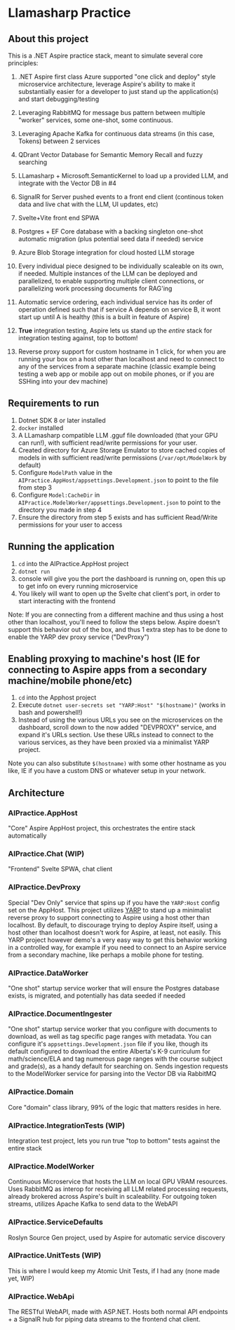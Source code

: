 # Llamasharp Practice

## About this project

This is a .NET Aspire practice stack, meant to simulate several core principles:

1. .NET Aspire first class Azure supported "one click and deploy" style microservice architecture, leverage Aspire's ability to make it substantially easier for a developer to just stand up the application(s) and start debugging/testing

2. Leveraging RabbitMQ for message bus pattern between multiple "worker" services, some one-shot, some continuous.

3. Leveraging Apache Kafka for continuous data streams (in this case, Tokens) between 2 services

4. QDrant Vector Database for Semantic Memory Recall and fuzzy searching

5. LLamasharp + Microsoft.SemanticKernel to load up a provided LLM, and integrate with the Vector DB in #4

6. SignalR for Server pushed events to a front end client (continous token data and live chat with the LLM, UI updates, etc)

7. Svelte+Vite front end SPWA

8. Postgres + EF Core database with a backing singleton one-shot automatic migration (plus potential seed data if needed) service

9. Azure Blob Storage integration for cloud hosted LLM storage

10. Every individual piece designed to be individually scaleable on its own, if needed. Multiple instances of the LLM can be deployed and parallelized, to enable supporting multiple client connections, or parallelizing work processing documents for RAG'ing

11. Automatic service ordering, each individual service has its order of operation defined such that if service A depends on service B, it wont start up until A is healthy (this is a built in feature of Aspire)

12. **True** integration testing, Aspire lets us stand up the *entire* stack for integration testing against, top to bottom!

13. Reverse proxy support for custom hostname in 1 click, for when you are running your box on a host other than localhost and need to connect to any of the services from a separate machine (classic example being testing a web app or mobile app out on mobile phones, or if you are SSHing into your dev machine)

## Requirements to run
1. Dotnet SDK 8 or later installed
2. `docker` installed
3. A LLamasharp compatible LLM .gguf file downloaded (that your GPU can run!), with sufficient read/write permissions for your user.
4. Created directory for Azure Storage Emulator to store cached copies of models in with sufficient read/write permissions (`/var/opt/ModelWork` by default)
4. Configure `ModelPath` value in the `AIPractice.AppHost/appsettings.Development.json` to point to the file from step 3 
5. Configure `Model:CacheDir` in `AIPractice.ModelWorker/appsettings.Development.json` to point to the directory you made in step 4
6. Ensure the directory from step 5 exists and has sufficient Read/Write permissions for your user to access

## Running the application

1. `cd` into the AIPractice.AppHost project
2. `dotnet run`
3. console will give you the port the dashboard is running on, open this up to get info on every running microservice
4. You likely will want to open up the Svelte chat client's port, in order to start interacting with the frontend

Note: If you are connecting from a different machine and thus using a host other than localhost, you'll need to follow the steps below. Aspire doesn't support this behavior out of the box, and thus 1 extra step has to be done to enable the YARP dev proxy service ("DevProxy")

## Enabling proxying to machine's host (IE for connecting to Aspire apps from a secondary machine/mobile phone/etc)
1. `cd` into the Apphost project
2. Execute `dotnet user-secrets set "YARP:Host" "$(hostname)"` (works in bash and powershell!)
3. Instead of using the various URLs you see on the microservices on the dashboard, scroll down to the now added "DEVPROXY" service, and expand it's URLs section. Use these URLs instead to connect to the various services, as they have been proxied via a minimalist YARP project.

Note you can also substitute `$(hostname)` with some other hostname as you like, IE if you have a custom DNS or whatever setup in your network.

## Architecture

### AIPractice.AppHost

"Core" Aspire AppHost project, this orchestrates the entire stack automatically

### AIPractice.Chat (WIP)

"Frontend" Svelte SPWA, chat client

### AIPractice.DevProxy

Special "Dev Only" service that spins up if you have the `YARP:Host` config set on the AppHost. This project utilizes [YARP](https://github.com/dotnet/yarp) to stand up a minimalist reverse proxy to support connecting to Aspire using a host other than localhost. By default, to discourage trying to deploy Aspire itself, using a host other than localhost doesn't work for Aspire, at least, not easily. This YARP project however demo's a very easy way to get this behavior working in a controlled way, for example if you need to connect to an Aspire service from a secondary machine, like perhaps a mobile phone for testing.

### AIPractice.DataWorker

"One shot" startup service worker that will ensure the Postgres database exists, is migrated, and potentially has data seeded if needed

### AIPractice.DocumentIngester

"One shot" startup service worker that you configure with documents to download, as well as tag specific page ranges with metadata. You can configure it's `appsettings.Development.json` file if you like, though its default configured to download the entire Alberta's K-9 curriculum for math/science/ELA and tag numerous page ranges with the course subject and grade(s), as a handy default for searching on. Sends ingestion requests to the ModelWorker service for parsing into the Vector DB via RabbitMQ

### AIPractice.Domain

Core "domain" class library, 99% of the logic that matters resides in here.

### AIPractice.IntegrationTests (WIP)

Integration test project, lets you run true "top to bottom" tests against the entire stack

### AIPractice.ModelWorker

Continuous Microservice that hosts the LLM on local GPU VRAM resources. Uses RabbitMQ as interop for receiving all LLM related processing requests, already brokered across Aspire's built in scaleability. For outgoing token streams, utilizes Apache Kafka to send data to the WebAPI

### AIPractice.ServiceDefaults

Roslyn Source Gen project, used by Aspire for automatic service discovery

### AIPractice.UnitTests (WIP)

This is where I would keep my Atomic Unit Tests, if I had any (none made yet, WIP)

### AIPractice.WebApi

The RESTful WebAPI, made with ASP.NET. Hosts both normal API endpoints + a SignalR hub for piping data streams to the frontend chat client.
